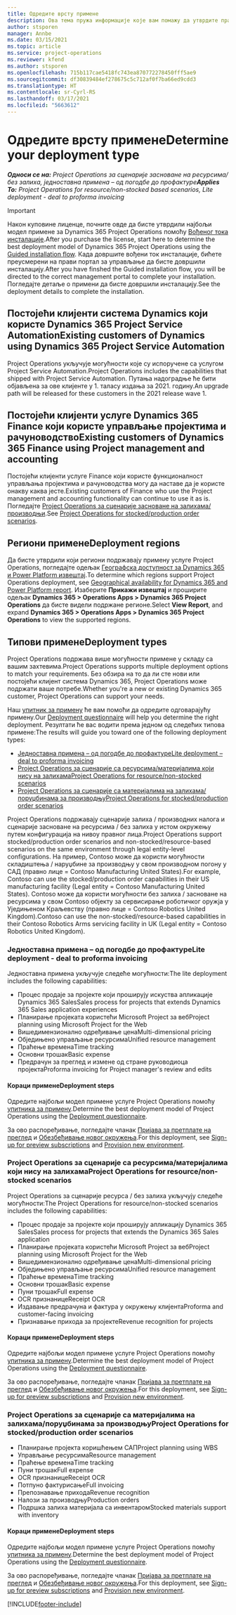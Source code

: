 ```yaml
---
title: Одредите врсту примене
description: Ова тема пружа информације које вам помажу да утврдите правилан тип примене услуге Project Operations за ваше предузеће.
author: stsporen
manager: Annbe
ms.date: 03/15/2021
ms.topic: article
ms.service: project-operations
ms.reviewer: kfend
ms.author: stsporen
ms.openlocfilehash: 715b117cae5418fc743ea870772278450fff5ae9
ms.sourcegitcommit: df30839484ef278675c5c712af0f7ba66ed9cdd3
ms.translationtype: HT
ms.contentlocale: sr-Cyrl-RS
ms.lasthandoff: 03/17/2021
ms.locfileid: "5663612"
---
```

# <a name="determine-your-deployment-type"></a><span data-ttu-id="5d50a-103">Одредите врсту примене</span><span class="sxs-lookup"><span data-stu-id="5d50a-103">Determine your deployment type</span></span>

<span data-ttu-id="5d50a-104">_**Односи се на:** Project Operations за сценарије засноване на ресурсима/без залиха, једноставна примена – од погодбе до профактуре_</span><span class="sxs-lookup"><span data-stu-id="5d50a-104">_**Applies To:** Project Operations for resource/non-stocked based scenarios, Lite deployment - deal to proforma invoicing_</span></span>

> [!IMPORTANT]
> <span data-ttu-id="5d50a-105">Након куповине лиценце, почните овде да бисте утврдили најбољи модел примене за Dynamics 365 Project Operations помоћу [Вођеног тока инсталације](https://aka.ms/provisionprojectoperations).</span><span class="sxs-lookup"><span data-stu-id="5d50a-105">After you purchase the license, start here to determine the best deployment model of Dynamics 365 Project Operations using the [Guided installation flow](https://aka.ms/provisionprojectoperations).</span></span>
> <span data-ttu-id="5d50a-106">Када довршите вођени ток инсталације, бићете преусмерени на прави портал за управљање да бисте довршили инсталацију.</span><span class="sxs-lookup"><span data-stu-id="5d50a-106">After you have finshed the Guided installation flow, you will be directed to the correct management portal to complete your installation.</span></span> <span data-ttu-id="5d50a-107">Погледајте детаље о примени да бисте довршили инсталацију.</span><span class="sxs-lookup"><span data-stu-id="5d50a-107">See the deployment details to complete the installation.</span></span>


## <a name="existing-customers-of-dynamics-using-dynamics-365-project-service-automation"></a><span data-ttu-id="5d50a-108">Постојећи клијенти система Dynamics који користе Dynamics 365 Project Service Automation</span><span class="sxs-lookup"><span data-stu-id="5d50a-108">Existing customers of Dynamics using Dynamics 365 Project Service Automation</span></span>
<span data-ttu-id="5d50a-109">Project Operations укључује могућности које су испоручене са услугом Project Service Automation.</span><span class="sxs-lookup"><span data-stu-id="5d50a-109">Project Operations includes the capabilities that shipped with Project Service Automation.</span></span> <span data-ttu-id="5d50a-110">Путања надоградње ће бити објављена за ове клијенте у 1. таласу издања за 2021. годину.</span><span class="sxs-lookup"><span data-stu-id="5d50a-110">An upgrade path will be released for these customers in the 2021 release wave 1.</span></span>

## <a name="existing-customers-of-dynamics-365-finance-using-project-management-and-accounting"></a><span data-ttu-id="5d50a-111">Постојећи клијенти услуге Dynamics 365 Finance који користе управљање пројектима и рачуноводство</span><span class="sxs-lookup"><span data-stu-id="5d50a-111">Existing customers of Dynamics 365 Finance using Project management and accounting</span></span> 

<span data-ttu-id="5d50a-112">Постојећи клијенти услуге Finance који користе функционалност управљања пројектима и рачуноводства могу да наставе да је користе онакву каква јесте.</span><span class="sxs-lookup"><span data-stu-id="5d50a-112">Existing customers of Finance who use the Project management and accounting functionality can continue to use it as is.</span></span> <span data-ttu-id="5d50a-113">Погледајте [Project Operations за сценарије засноване на залихама/производњи](#pma).</span><span class="sxs-lookup"><span data-stu-id="5d50a-113">See [Project Operations for stocked/production order scenarios](#pma).</span></span>


## <a name="deployment-regions"></a><span data-ttu-id="5d50a-114">Региони примене</span><span class="sxs-lookup"><span data-stu-id="5d50a-114">Deployment regions</span></span>
<span data-ttu-id="5d50a-115">Да бисте утврдили који региони подржавају примену услуге Project Operations, погледајте одељак [Географска доступност за Dynamics 365 и Power Platform извештај](https://dynamics.microsoft.com/en-us/geographic-availability/).</span><span class="sxs-lookup"><span data-stu-id="5d50a-115">To determine which regions support Project Operations deployment, see [Geographical availability for Dynamics 365 and Power Platform report](https://dynamics.microsoft.com/en-us/geographic-availability/).</span></span> <span data-ttu-id="5d50a-116">Изаберите **Прикажи извештај** и проширите одељак **Dynamics 365 > Operations Apps > Dynamics 365 Project Operations** да бисте видели подржане регионе.</span><span class="sxs-lookup"><span data-stu-id="5d50a-116">Select **View Report**, and expand **Dynamics 365 > Operations Apps > Dynamics 365 Project Operations** to view the supported regions.</span></span>

## <a name="deployment-types"></a><span data-ttu-id="5d50a-117">Типови примене</span><span class="sxs-lookup"><span data-stu-id="5d50a-117">Deployment types</span></span>
<span data-ttu-id="5d50a-118">Project Operations подржава више могућности примене у складу са вашим захтевима.</span><span class="sxs-lookup"><span data-stu-id="5d50a-118">Project Operations supports multiple deployment options to match your requirements.</span></span> <span data-ttu-id="5d50a-119">Без обзира на то да ли сте нови или постојећи клијент система Dynamics 365, Project Operations може подржати ваше потребе.</span><span class="sxs-lookup"><span data-stu-id="5d50a-119">Whether you're a new or existing Dynamics 365 customer, Project Operations can support your needs.</span></span>

<span data-ttu-id="5d50a-120">Наш [упитник за примену](https://aka.ms/provisionprojectoperations) ће вам помоћи да одредите одговарајућу примену.</span><span class="sxs-lookup"><span data-stu-id="5d50a-120">Our [Deployment questionnaire](https://aka.ms/provisionprojectoperations) will help you determine the right deployment.</span></span> <span data-ttu-id="5d50a-121">Резултати ће вас водити према једном од следећих типова примене:</span><span class="sxs-lookup"><span data-stu-id="5d50a-121">The results will guide you toward one of the following deployment types:</span></span>

- [<span data-ttu-id="5d50a-122">Једноставна примена – од погодбе до профактуре</span><span class="sxs-lookup"><span data-stu-id="5d50a-122">Lite deployment – deal to proforma invoicing</span></span>](#lite)
- [<span data-ttu-id="5d50a-123">Project Operations за сценарије са ресурсима/материјалима који нису на залихама</span><span class="sxs-lookup"><span data-stu-id="5d50a-123">Project Operations for resource/non-stocked scenarios</span></span>](#integrated)
- [<span data-ttu-id="5d50a-124">Project Operations за сценарије са материјалима на залихама/поруџбинама за производњу</span><span class="sxs-lookup"><span data-stu-id="5d50a-124">Project Operations for stocked/production order scenarios</span></span>](#pma)

<span data-ttu-id="5d50a-125">Project Operations подржавају сценарије залиха / производних налога и сценарије засноване на ресурсима / без залиха у истом окружењу путем конфигурација на нивоу правног лица.</span><span class="sxs-lookup"><span data-stu-id="5d50a-125">Project Operations support stocked/production order scenarios and non-stocked/resource-based scenarios on the same environment through legal entity-level configurations.</span></span> <span data-ttu-id="5d50a-126">На пример, Contoso може да користи могућности складиштења / наруџбине за производњу у свом производном погону у САД (правно лице = Contoso Manufacturing United States).</span><span class="sxs-lookup"><span data-stu-id="5d50a-126">For example, Contoso can use the stocked/production order capabilities in their US manufacturing facility (Legal entity = Contoso Manufacturing United States).</span></span> <span data-ttu-id="5d50a-127">Contoso може да користи могућности без залиха / засноване на ресурсима у свом Contoso објекту за сервисирање роботичког оружја у Уједињеном Краљевству (правно лице = Contoso Robotics United Kingdom).</span><span class="sxs-lookup"><span data-stu-id="5d50a-127">Contoso can use the non-stocked/resource-based capabilities in their Contoso Robotics Arms servicing facility in UK (Legal entity = Contoso Robotics United Kingdom).</span></span>

### <a name="lite-deployment---deal-to-proforma-invoicing"></a><a  name="lite"></a><span data-ttu-id="5d50a-128">Једноставна примена – од погодбе до профактуре</span><span class="sxs-lookup"><span data-stu-id="5d50a-128">Lite deployment - deal to proforma invoicing</span></span>

<span data-ttu-id="5d50a-129">Једноставна примена укључује следеће могућности:</span><span class="sxs-lookup"><span data-stu-id="5d50a-129">The lite deployment includes the following capabilities:</span></span>

- <span data-ttu-id="5d50a-130">Процес продаје за пројекте који проширују искуства апликације Dynamics 365 Sales</span><span class="sxs-lookup"><span data-stu-id="5d50a-130">Sales process for projects that extends Dynamics 365 Sales application experiences</span></span>
- <span data-ttu-id="5d50a-131">Планирање пројеката користећи Microsoft Project за веб</span><span class="sxs-lookup"><span data-stu-id="5d50a-131">Project planning using Microsoft Project for the Web</span></span>
- <span data-ttu-id="5d50a-132">Вишедимензионално одређивање цена</span><span class="sxs-lookup"><span data-stu-id="5d50a-132">Multi-dimensional pricing</span></span>
- <span data-ttu-id="5d50a-133">Обједињено управљање ресурсима</span><span class="sxs-lookup"><span data-stu-id="5d50a-133">Unified resource management</span></span>
- <span data-ttu-id="5d50a-134">Праћење времена</span><span class="sxs-lookup"><span data-stu-id="5d50a-134">Time tracking</span></span>
- <span data-ttu-id="5d50a-135">Основни трошак</span><span class="sxs-lookup"><span data-stu-id="5d50a-135">Basic expense</span></span>
- <span data-ttu-id="5d50a-136">Предрачун за преглед и измене од стране руководиоца пројекта</span><span class="sxs-lookup"><span data-stu-id="5d50a-136">Proforma invoicing for Project manager's review and edits</span></span> 

#### <a name="deployment-steps"></a><span data-ttu-id="5d50a-137">Кораци примене</span><span class="sxs-lookup"><span data-stu-id="5d50a-137">Deployment steps</span></span>
<span data-ttu-id="5d50a-138">Одредите најбољи модел примене услуге Project Operations помоћу [упитника за примену](https://aka.ms/provisionprojectoperations).</span><span class="sxs-lookup"><span data-stu-id="5d50a-138">Determine the best deployment model of Project Operations using the [Deployment questionnaire](https://aka.ms/provisionprojectoperations).</span></span>

<span data-ttu-id="5d50a-139">За ово распоређивање, погледајте чланак [Пријава за претплате на преглед](lite-preview-subscription-sign-up.md) и [Обезбеђивање новог окружења](lite-deployment.md).</span><span class="sxs-lookup"><span data-stu-id="5d50a-139">For this deployment, see [Sign-up for preview subscriptions](lite-preview-subscription-sign-up.md) and [Provision new environment](lite-deployment.md).</span></span> 


### <a name="project-operations-for-resourcenon-stocked-scenarios"></a><a name="integrated"></a><span data-ttu-id="5d50a-140">Project Operations за сценарије са ресурсима/материјалима који нису на залихама</span><span class="sxs-lookup"><span data-stu-id="5d50a-140">Project Operations for resource/non-stocked scenarios</span></span>
<span data-ttu-id="5d50a-141">Project Operations за сценарије ресурса / без залиха укључују следеће могућности:</span><span class="sxs-lookup"><span data-stu-id="5d50a-141">The Project Operations for resource/non-stocked scenarios includes the following capabilities:</span></span>
 
- <span data-ttu-id="5d50a-142">Процес продаје за пројекте који проширују апликацију Dynamics 365 Sales</span><span class="sxs-lookup"><span data-stu-id="5d50a-142">Sales process for projects that extends the Dynamics 365 Sales application</span></span>
- <span data-ttu-id="5d50a-143">Планирање пројеката користећи Microsoft Project за веб</span><span class="sxs-lookup"><span data-stu-id="5d50a-143">Project planning using Microsoft Project for the Web</span></span>
- <span data-ttu-id="5d50a-144">Вишедимензионално одређивање цена</span><span class="sxs-lookup"><span data-stu-id="5d50a-144">Multi-dimensional pricing</span></span>
- <span data-ttu-id="5d50a-145">Обједињено управљање ресурсима</span><span class="sxs-lookup"><span data-stu-id="5d50a-145">Unified resource management</span></span>
- <span data-ttu-id="5d50a-146">Праћење времена</span><span class="sxs-lookup"><span data-stu-id="5d50a-146">Time tracking</span></span>
- <span data-ttu-id="5d50a-147">Основни трошак</span><span class="sxs-lookup"><span data-stu-id="5d50a-147">Basic expense</span></span>
- <span data-ttu-id="5d50a-148">Пуни трошак</span><span class="sxs-lookup"><span data-stu-id="5d50a-148">Full expense</span></span>
- <span data-ttu-id="5d50a-149">OCR признанице</span><span class="sxs-lookup"><span data-stu-id="5d50a-149">Receipt OCR</span></span>
- <span data-ttu-id="5d50a-150">Издавање предрачуна и фактура у окружењу клијента</span><span class="sxs-lookup"><span data-stu-id="5d50a-150">Proforma and customer-facing invoicing</span></span> 
- <span data-ttu-id="5d50a-151">Признавање прихода за пројекте</span><span class="sxs-lookup"><span data-stu-id="5d50a-151">Revenue recognition for projects</span></span>

#### <a name="deployment-steps"></a><span data-ttu-id="5d50a-152">Кораци примене</span><span class="sxs-lookup"><span data-stu-id="5d50a-152">Deployment steps</span></span>
<span data-ttu-id="5d50a-153">Одредите најбољи модел примене услуге Project Operations помоћу [упитника за примену](https://aka.ms/provisionprojectoperations).</span><span class="sxs-lookup"><span data-stu-id="5d50a-153">Determine the best deployment model of Project Operations using the [Deployment questionnaire](https://aka.ms/provisionprojectoperations).</span></span>

<span data-ttu-id="5d50a-154">За ово распоређивање, погледајте чланак [Пријава за претплате на преглед](resource-sign-up-preview-subscription.md) и [Обезбеђивање новог окружења](resource-provision-new-environment.md).</span><span class="sxs-lookup"><span data-stu-id="5d50a-154">For this deployment, see [Sign-up for preview subscriptions](resource-sign-up-preview-subscription.md) and [Provision new environment](resource-provision-new-environment.md).</span></span> 


### <a name="project-operations-for-stockedproduction-order-scenarios"></a><a name="pma"></a><span data-ttu-id="5d50a-155">Project Operations за сценарије са материјалима на залихама/поруџбинама за производњу</span><span class="sxs-lookup"><span data-stu-id="5d50a-155">Project Operations for stocked/production order scenarios</span></span>

- <span data-ttu-id="5d50a-156">Планирање пројекта коришћењем САП</span><span class="sxs-lookup"><span data-stu-id="5d50a-156">Project planning using WBS</span></span>
- <span data-ttu-id="5d50a-157">Управљање ресурсима</span><span class="sxs-lookup"><span data-stu-id="5d50a-157">Resource management</span></span>
- <span data-ttu-id="5d50a-158">Праћење времена</span><span class="sxs-lookup"><span data-stu-id="5d50a-158">Time tracking</span></span>
- <span data-ttu-id="5d50a-159">Пуни трошак</span><span class="sxs-lookup"><span data-stu-id="5d50a-159">Full expense</span></span>
- <span data-ttu-id="5d50a-160">OCR признанице</span><span class="sxs-lookup"><span data-stu-id="5d50a-160">Receipt OCR</span></span>
- <span data-ttu-id="5d50a-161">Потпуно фактурисање</span><span class="sxs-lookup"><span data-stu-id="5d50a-161">Full invoicing</span></span>
- <span data-ttu-id="5d50a-162">Препознавање прихода</span><span class="sxs-lookup"><span data-stu-id="5d50a-162">Revenue recognition</span></span>
- <span data-ttu-id="5d50a-163">Налози за производњу</span><span class="sxs-lookup"><span data-stu-id="5d50a-163">Production orders</span></span>
- <span data-ttu-id="5d50a-164">Подршка залиха материјала са инвентаром</span><span class="sxs-lookup"><span data-stu-id="5d50a-164">Stocked materials support with inventory</span></span>

#### <a name="deployment-steps"></a><span data-ttu-id="5d50a-165">Кораци примене</span><span class="sxs-lookup"><span data-stu-id="5d50a-165">Deployment steps</span></span>
<span data-ttu-id="5d50a-166">Одредите најбољи модел примене услуге Project Operations помоћу [упитника за примену](https://aka.ms/provisionprojectoperations).</span><span class="sxs-lookup"><span data-stu-id="5d50a-166">Determine the best deployment model of Project Operations using the [Deployment questionnaire](https://aka.ms/provisionprojectoperations).</span></span>

<span data-ttu-id="5d50a-167">За ово распоређивање, погледајте чланак [Пријава за претплате на преглед](https://docs.microsoft.com/dynamics365/fin-ops-core/dev-itpro/dev-tools/sign-up-preview-subscription?toc=/dynamics365/finance/toc.json) и [Обезбеђивање новог окружења](https://docs.microsoft.com/dynamics365/fin-ops-core/dev-itpro/deployment/deploy-demo-environment?toc=/dynamics365/finance/toc.json).</span><span class="sxs-lookup"><span data-stu-id="5d50a-167">For this deployment, see [Sign-up for preview subscriptions](https://docs.microsoft.com/dynamics365/fin-ops-core/dev-itpro/dev-tools/sign-up-preview-subscription?toc=/dynamics365/finance/toc.json) and [Provision new environment](https://docs.microsoft.com/dynamics365/fin-ops-core/dev-itpro/deployment/deploy-demo-environment?toc=/dynamics365/finance/toc.json).</span></span> 



[!INCLUDE[footer-include](../includes/footer-banner.md)]
